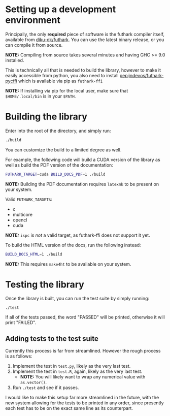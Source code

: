 # Setting up a development environment

Principally, the only **required** piece of software
is the futhark compiler itself, available from
[diku-dk/futhark](https://github.com/diku-dk/futhark).
You can use the latest binary release, or you can compile
it from source.

**NOTE:** Compiling from source takes several minutes and having
GHC >= 9.0 installed.

This is technically all that is needed to build the library, however
to make it easily accessible from python, you also need to install
[pepijndevos/futhark-pycffi](https://github.com/pepijndevos/futhark-pycffi)
which is available via pip as `futhark-ffi`

**NOTE:** If installing via pip for the local user, make sure that `$HOME/.local/bin`
is in your `$PATH`.

# Building the library

Enter into the root of the directory, and simply run:

```sh
./build
```

You can customize the build to a limited degree as well.

For example, the following code will build a CUDA version of the
library as well as build the PDF version of the documentation:

```sh
FUTHARK_TARGET=cuda BUILD_DOCS_PDF=1 ./build
```

**NOTE:** Building the PDF documentation requires `latexmk` to be present on your system.

Valid `FUTHARK_TARGET`s:

* c
* multicore
* opencl
* cuda

**NOTE:** `ispc` is *not* a valid target, as futhark-ffi does not support it yet.

To build the HTML version of the docs, run the following instead:

```sh
BUILD_DOCS_HTML=1 ./build
```

**NOTE:** This requires `make4ht` to be available on your system.

# Testing the library

Once the library is built, you can run the test suite by simply running:

```
./test
```

If all of the tests passed, the word "PASSED" will be printed, otherwise
it will print "FAILED".

## Adding tests to the test suite

Currently this process is far from streamlined. However the rough process is
as follows:

1. Implement the test in `test.py`, likely as the very last test.
2. Implement the test in `test.R`, again, likely as the very last test.
   * **NOTE:** You will likely want to wrap any numerical value with `as.vector()`.
3. Run `./test` and see if it passes.

I would like to make this setup far more streamlined in the future, with
the new system allowing for the tests to be printed in any order, since
presently each test has to be on the exact same line as its counterpart.

